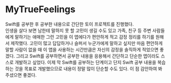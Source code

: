 # MyTrueFeelings
Swift를 공부한 후 공부한 내용으로 간단한 토이 프로젝트를 진행했다.
<br>
인생을 살다 보면 남한테 말하지 못 할 고민이 생길 수도 있고 가족, 친구 등 주변 사람들에게 말하기는 애매한 그런 고민을 이 앱에다가 편안하게 적고 감정 정리를 하기를 원해서 제작했다. 고민이 많고 답답하거나 슬퍼서 누군가에게 말하고 싶지만 마음 편안하게 말할 사람이 없을 때 이 앱을 사용하는 시간만큼은 자신의 감정을 솔직하게 적었으면 좋겠다.
그리고 Swift를 공부하면서 공부한 내용을 응용해서 간단하고 단순한 앱이라도 스스로 개발하고 싶었다.
이제 막 Swift를 공부하는 단계이고 단지 Swift 공부 내용을 복습하는 것을 목표로 개발했으므로 내용이 정말 많이 단순할 수도 있다. 이 점 감안하여 봐주셨으면 좋겠다.
